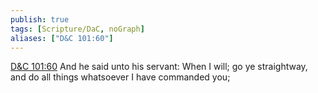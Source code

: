 ```yaml
---
publish: true
tags: [Scripture/DaC, noGraph]
aliases: ["D&C 101:60"]
---
```

[D&C 101:60](https://churchofjesuschrist.org/study/scriptures/dc-testament/dc/101?lang=eng&id=p60#p60) And he said unto his servant: When I will; go ye straightway, and do all things whatsoever I have commanded you;
